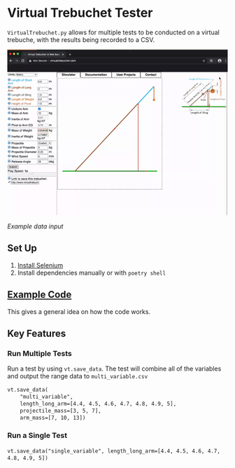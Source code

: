 # Virtual Trebuchet Tester
`VirtualTrebuchet.py` allows for multiple tests to be conducted on a virtual trebuche, with the results being recorded 
to a CSV.

![alt text](./trebuchet.gif)

_Example data input_

## Set Up
1. [Install Selenium](https://www.selenium.dev/downloads/)
2. Install dependencies manually or with `poetry shell`

## [Example Code](./example.py)
This gives a general idea on how the code works. 

## Key Features

### Run Multiple Tests
Run a test by using `vt.save_data`. The test will combine all of the variables and output the range data to 
`multi_variable.csv`
```
vt.save_data(
    "multi_variable",
    length_long_arm=[4.4, 4.5, 4.6, 4.7, 4.8, 4.9, 5],
    projectile_mass=[3, 5, 7],
    arm_mass=[7, 10, 13])
```

### Run a Single Test
```
vt.save_data("single_variable", length_long_arm=[4.4, 4.5, 4.6, 4.7, 4.8, 4.9, 5])
```
